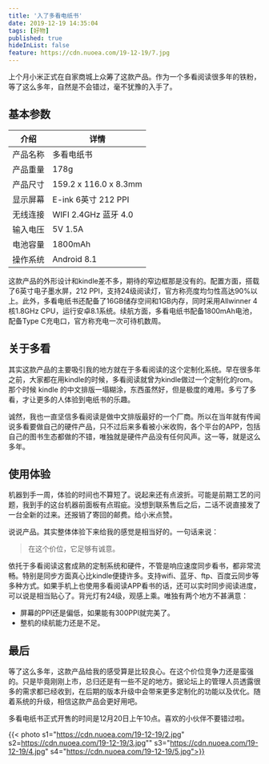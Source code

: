 ```yaml
---
title: '入了多看电纸书'
date: 2019-12-19 14:35:04
tags: [好物]
published: true
hideInList: false
feature: https://cdn.nuoea.com/19-12-19/7.jpg
---
```

上个月小米正式在自家商城上众筹了这款产品。作为一个多看阅读很多年的铁粉，等了这么多年，自然是不会错过，毫不犹豫的入手了。

## 基本参数

| 介绍 | 详情 |
| --- | --- |
| 产品名称 | 多看电纸书 |
| 产品重量 | 178g |
| 产品尺寸 | 159.2 x 116.0 x 8.3mm |
| 显示屏幕 | E-ink 6英寸 212 PPI |
| 无线连接 | WIFI 2.4GHz 蓝牙 4.0 |
| 输入电压 | 5V 1.5A |
| 电池容量 | 1800mAh |
| 操作系统 | Android 8.1 |

这款产品的外形设计和kindle差不多，期待的窄边框那是没有的。配置方面，搭载了6英寸电子墨水屏，212 PPI，支持24级阅读灯，官方称亮度均匀性高达90%以上。此外，多看电纸书还配备了16GB储存空间和1GB内存，同时采用Allwinner 4核1.8GHz CPU，运行安卓8.1系统。续航方面，多看电纸书配备1800mAh电池，配备Type C充电口，官方称充电一次可待机数周。

## 关于多看

其实这款产品的主要吸引我的地方就在于多看阅读的这个定制化系统。早在很多年之前，大家都在用kindle的时候，多看阅读就曾为kindle做过一个定制化的rom。那个时候 kindle 的中文排版一塌糊涂，东西虽然好，但是极度的难用。多亏了多看，才让更多的人体验到电纸书的乐趣。

诚然，我也一直坚信多看阅读是做中文排版最好的一个厂商。所以在当年就有传闻说多看要做自己的硬件产品，只不过后来多看被小米收购，各个平台的APP，包括自己的图书生态都做的不错，唯独就是硬件产品没有任何风声。这一等，就是这么多年。

## 使用体验

机器到手一周，体验的时间也不算短了。说起来还有点波折。可能是前期工艺的问题，我到手的这台机器前面板有点瑕疵。没想到联系售后之后，二话不说直接发了一台全新的过来。还报销了寄回的邮费。给小米点赞。

说说产品。其实整体体验下来给我的感觉是相当好的。一句话来说：

> 在这个价位，它足够有诚意。

依托于多看阅读这套成熟的定制系统和硬件，不管是响应速度同步看书，都非常流畅。特别是同步方面真心比kindle便捷许多。支持wifi、蓝牙、ftp、百度云同步等多种方式。如果手机上也使用多看阅读APP看书的话，还可以实时同步阅读进度，可以说是相当贴心了。背光灯有24级，观感上乘。唯独有两个地方不甚满意：

- 屏幕的PPI还是偏低，如果能有300PPI就完美了。
- 整机的续航能力还是不足。

## 最后

等了这么多年，这款产品给我的感受算是比较良心。在这个价位竞争力还是蛮强的。只是毕竟刚刚上市，总归还是有一些不足的地方。据论坛上的管理人员透露很多的需求都已经收到，在后期的版本升级中会带来更多定制化的功能以及优化。随着系统的升级，相信这款产品会更好用吧。

多看电纸书正式开售的时间是12月20日上午10点。喜欢的小伙伴不要错过啦。

{{< photo s1="https://cdn.nuoea.com/19-12-19/2.jpg" s2=https://cdn.nuoea.com/19-12-19/3.jpg"" s3="https://cdn.nuoea.com/19-12-19/4.jpg" s4="https://cdn.nuoea.com/19-12-19/5.jpg">}}
